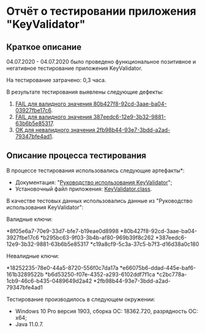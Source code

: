 # Отчёт о тестировании **приложения "KeyValidator"**

## Краткое описание

04.07.2020 - 04.07.2020 было проведено функциональное позитивное и негативное тестирование приложения KeyValidator.

На тестирование затрачено: 0,3 часа.

В результате тестирования выявлены следующие дефекты:
1. [FAIL для валидного значения 80b427f8-92cd-3aae-ba04-03927fbe17c6](https://github.com/Volgogradec/JAVA_01_Task1_part3/issues/1).
1. [FAIL для валидного значения 387eedc6-12e9-3b32-9881-63b6b5e85317](https://github.com/Volgogradec/JAVA_01_Task1_part3/issues/2).
1. [OK для невалидного значения 2fb98b44-93e7-3bdd-a2ad-79347bfe4ad1](https://github.com/Volgogradec/JAVA_01_Task1_part3/issues/3).

## Описание процесса тестирования

В процессе тестирования использовались следующие артефакты*:
* Документация: "[Руководство использования KeyValidator](https://github.com/netology-code/javaqa-homeworks/blob/master/intro/user-manual.md)";
* Установочный файл приложения: [KeyValidator.class](https://github.com/netology-code/javaqa-homeworks/blob/master/intro/artifacts/KeyValidator.class).

В качестве тестовых данных использовались данные из "Руководство использования KeyValidator":

Валидные ключи:

*8f05e6a7-70e9-33d7-bfe7-b19eae0d8998
*80b427f8-92cd-3aae-ba04-3927fbe17c6
*b295bc63-9f03-3b4b-af80-969b39f8c262
*387eedc6-12e9-3b32-9881-63b6b5e85317
*c19a8cf9-5c3a-37c5-b7f3-d16d38a0c180

Невалидные ключи:

*18252235-78e0-44a5-8720-556f0c7da17a
*e66075b6-ddad-445e-baf6-161b3289522b
*b6d53250-f07e-4352-a293-6102ddf7f1ca
*c2bc778a-1cb9-46c6-b435-0489649d2a42
*2fb98b44-93e7-3bdd-a2ad-79347bfe4ad1

Тестирование производилось в следующем окружении:
* Windows 10 Pro версия 1903, сборка ОС: 18362.720, разрядность ОС: x64;
* Java 11.0.7.